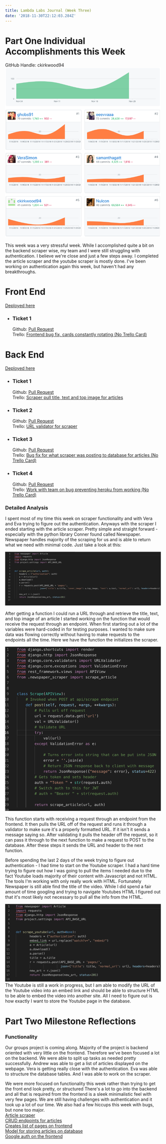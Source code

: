 ```yaml
---
title: Lambda Labs Journal (Week Three)
date: '2018-11-30T22:12:03.284Z'
---
```


# Part One Individual Accomplishments this Week

<!-- [White board session]() -->

GitHub Handle: ckirkwood94
![Git hub contribution graph](contribution-graph-week-three.jpg)

This week was a very stressful week. While I accomplished quite a bit on the backend scraper wise, my team and I were still struggling with authentication. I believe we're close and just a few steps away. I completed the article scraper and the youtube scraper is mostly done. I've been working on authentication again this week, but haven't had any breakthroughs.

# Front End

[Deployed here](https://anywhere-reader-test.netlify.com/)

- ### Ticket 1
  Github: [Pull Request](https://github.com/Lambda-School-Labs/Labs8-OfflineReader/pull/93)  
  Trello: [Frontend bug fix, cards constantly rotating (No Trello Card)]()

# Back End

[Deployed here](https://anywhere-reader-test.herokuapp.com)

- ### Ticket 1
  Github: [Pull Request](https://github.com/Lambda-School-Labs/Labs8-OfflineReader/pull/85)  
  Trello: [Scraper pull title, text and top image for articles](https://trello.com/c/sGYUM8m3/137-scraper-retrieve-html-contents-of-webpage)
- ### Ticket 2
  Github: [Pull Request](https://github.com/Lambda-School-Labs/Labs8-OfflineReader/pull/85)  
  Trello: [URL validator for scraper](https://trello.com/c/8PdfWidY/172-scraper-add-url-validation)
- ### Ticket 3
  Github: [Pull Request](https://github.com/Lambda-School-Labs/Labs8-OfflineReader/pull/92)  
  Trello: [Bug fix for what scraper was posting to database for articles (No Trello Card)]()
- ### Ticket 4
  Github: [Pull Request](https://github.com/Lambda-School-Labs/Labs8-OfflineReader/pull/80)  
  Trello: [Work with team on bug preventing heroku from working (No Trello Card)]()

### Detailed Analysis

I spent most of my time this week on scraper functionality and with Vera and Eva trying to figure out the authentication. Anyways with the scraper I ended starting with the article scraper. Pretty simple and straight forward - especially with the python library Conner found called Newspaper. Newspaper handles majority of the scraping for us and is able to return what we need with minimal code. Just take a look at this:

![Scrape-Article](Scrape-Article.jpg)

After getting a function I could run a URL through and retrieve the title, text, and top image of an article I started working on the function that would receive the request through an endpoint. When first starting out a lot of the variables were hard-coded in for testing purposes. I wanted to make sure data was flowing correctly without having to make requests to the endpoints all the time. Here we have the function the initializes the scraper.

![Initializes-Scraper](Scrape.jpg)

This function starts with receiving a request through an endpoint from the frontend. It then pulls the URL off of the request and runs it through a validator to make sure it's a properly formatted URL. If it isn't it sends a message saying so. After validating it pulls the header off the request, so it can pass it through to the next function to make a request to POST to the database. After these steps it sends the URL and header to the next function.

Before spending the last 2 days of the week trying to figure out authentication - I had time to start on the Youtube scraper. I had a hard time trying to figure out how I was going to pull the items I needed due to the fact Youtube loads majority of their content with Javascript and not HTML. The tools I'm working with only really work with HTML. Fortunately Newspaper is still able find the title of the video. While I did spend a fair amount of time googling and trying to navigate Youtubes HTML I figured out that it's most likely not necessary to pull all the info from the HTML.

![Youtube-scraper](Scrape-Youtube.jpg)  
The Youtube is still a work in progress, but I am able to modify the URL of the Youtube video into an embed link and should be able to structure HTML to be able to embed the video into another site. All I need to figure out is how exactly I want to store the Youtube page in the database.

# Part Two Milestone Reflections

### Functionality

Our groups project is coming along. Majority of the project is backend oriented with very little on the frontend. Therefore we've been focused a lot on the backend. We were able to split up tasks as needed pretty successfully. Andrew was able to get a list of articles displayed on the webpage. Vera is getting really close with the authentication. Eva was able to structure the database tables. And I was able to work on the scraper.

We were more focused on functionality this week rather than trying to get the front end look pretty, or structured There's a lot to go into the backend and all that is required from the frontend is a sleek minimalistic feel with very few pages. We are still having challenges with authentication and it took up a lot of our time. We also had a few hiccups this week with bugs, but none too major.  
[Article scraper](https://github.com/Lambda-School-Labs/Labs8-OfflineReader/pull/85)  
[CRUD endpoints for articles](https://github.com/Lambda-School-Labs/Labs8-OfflineReader/pull/84)  
[Creates list of pages on frontend](https://github.com/Lambda-School-Labs/Labs8-OfflineReader/pull/80)  
[Model for storing articles on database](https://github.com/Lambda-School-Labs/Labs8-OfflineReader/pull/79)  
[Google auth on the frontend](https://github.com/Lambda-School-Labs/Labs8-OfflineReader/pull/78)
